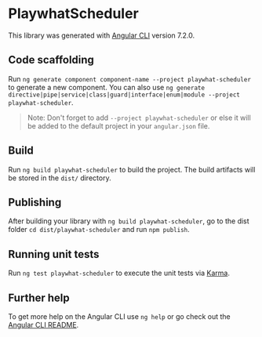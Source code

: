 # PlaywhatScheduler

This library was generated with [Angular CLI](https://github.com/angular/angular-cli) version 7.2.0.

## Code scaffolding

Run `ng generate component component-name --project playwhat-scheduler` to generate a new component. You can also use `ng generate directive|pipe|service|class|guard|interface|enum|module --project playwhat-scheduler`.

> Note: Don't forget to add `--project playwhat-scheduler` or else it will be added to the default project in your `angular.json` file.

## Build

Run `ng build playwhat-scheduler` to build the project. The build artifacts will be stored in the `dist/` directory.

## Publishing

After building your library with `ng build playwhat-scheduler`, go to the dist folder `cd dist/playwhat-scheduler` and run `npm publish`.

## Running unit tests

Run `ng test playwhat-scheduler` to execute the unit tests via [Karma](https://karma-runner.github.io).

## Further help

To get more help on the Angular CLI use `ng help` or go check out the [Angular CLI README](https://github.com/angular/angular-cli/blob/master/README.md).
